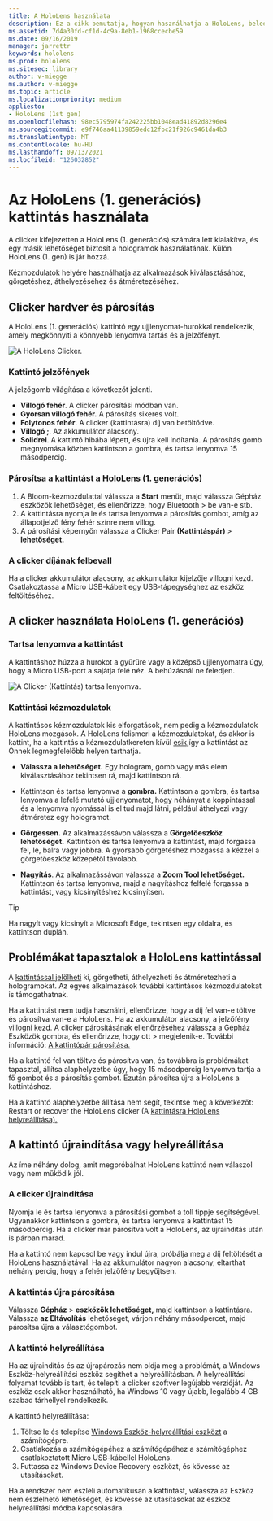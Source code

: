 ```yaml
---
title: A HoloLens használata
description: Ez a cikk bemutatja, hogyan használhatja a HoloLens, beleértve a kattintások párosítását, az díjszabást és a helyreállítást.
ms.assetid: 7d4a30fd-cf1d-4c9a-8eb1-1968ccecbe59
ms.date: 09/16/2019
manager: jarrettr
keywords: hololens
ms.prod: hololens
ms.sitesec: library
author: v-miegge
ms.author: v-miegge
ms.topic: article
ms.localizationpriority: medium
appliesto:
- HoloLens (1st gen)
ms.openlocfilehash: 98ec5795974fa242225bb1048ead41892d8296e4
ms.sourcegitcommit: e9f746aa41139859edc12fbc21f926c9461da4b3
ms.translationtype: MT
ms.contentlocale: hu-HU
ms.lasthandoff: 09/13/2021
ms.locfileid: "126032852"
---
```

# <a name="use-the-hololens-1st-gen-clicker"></a>Az HoloLens (1. generációs) kattintás használata

A clicker kifejezetten a HoloLens (1. generációs) számára lett kialakítva, és egy másik lehetőséget biztosít a hologramok használatának. Külön HoloLens (1. gen) is jár hozzá.

Kézmozdulatok helyére használhatja az alkalmazások kiválasztásához, görgetéshez, áthelyezéséhez és átméretezéséhez.

## <a name="clicker-hardware-and-pairing"></a>Clicker hardver és párosítás

A HoloLens (1. generációs) kattintó egy ujjlenyomat-hurokkal rendelkezik, amely megkönnyíti a könnyebb lenyomva tartás és a jelzőfényt.

![A HoloLens Clicker.](images/use-hololens-clicker-1.png)

### <a name="clicker-indicator-lights"></a>Kattintó jelzőfények

A jelzőgomb világítása a következőt jelenti.

- **Villogó fehér**. A clicker párosítási módban van.
- **Gyorsan villogó fehér.** A párosítás sikeres volt.
- **Folytonos fehér**. A clicker (kattintásra) díj van betöltődve.
- **Villogó ;**. Az akkumulátor alacsony.
- **Solidrel**. A kattintó hibába lépett, és újra kell indítania. A párosítás gomb megnyomása közben kattintson a gombra, és tartsa lenyomva 15 másodpercig.

### <a name="pair-the-clicker-with-your-hololens-1st-gen"></a>Párosítsa a kattintást a HoloLens (1. generációs)

1. A Bloom-kézmozdulattal válassza a **Start** menüt, majd válassza Gépház eszközök lehetőséget, és ellenőrizze, hogy Bluetooth  >   be van-e stb.
1. A kattintásra nyomja le és tartsa lenyomva a párosítás gombot, amíg az állapotjelző fény fehér színre nem villog.
1. A párosítási képernyőn válassza a Clicker Pair **(Kattintáspár)**  >  **lehetőséget.**

### <a name="charge-the-clicker"></a>A clicker díjának felbevall

Ha a clicker akkumulátor alacsony, az akkumulátor kijelzője villogni kezd. Csatlakoztassa a Micro USB-kábelt egy USB-tápegységhez az eszköz feltöltéséhez.

## <a name="use-the-clicker-with-hololens-1st-gen"></a>A clicker használata HoloLens (1. generációs)

### <a name="hold-the-clicker"></a>Tartsa lenyomva a kattintást

A kattintáshoz húzza a hurokot a gyűrűre vagy a középső ujjlenyomatra úgy, hogy a Micro USB-port a sajátja felé néz. A behúzásnál ne feledjen.

![A Clicker (Kattintás) tartsa lenyomva.](images/use-hololens-clicker-2.png)

### <a name="clicker-gestures"></a>Kattintási kézmozdulatok

A kattintásos kézmozdulatok kis elforgatások, nem pedig a kézmozdulatok HoloLens mozgások. A HoloLens felismeri a kézmozdulatokat, és akkor is kattint, ha a kattintás a kézmozdulatkereten kívül [esik,](hololens1-basic-usage.md)így a kattintást az Önnek legmegfelelőbb helyen tarthatja.

- **Válassza a lehetőséget.** Egy hologram, gomb vagy más elem kiválasztásához tekintsen rá, majd kattintson rá.

- Kattintson és tartsa lenyomva a **gombra.** Kattintson a gombra, és tartsa lenyomva a lefelé mutató ujjlenyomatot, hogy néhányat a koppintással és a lenyomva nyomással is el tud majd látni, például áthelyezi vagy átméretez egy hologramot.

- **Görgessen.** Az alkalmazássávon válassza a **Görgetőeszköz lehetőséget.** Kattintson és tartsa lenyomva a kattintást, majd forgassa fel, le, balra vagy jobbra. A gyorsabb görgetéshez mozgassa a kézzel a görgetőeszköz közepétől távolabb.

- **Nagyítás**. Az alkalmazássávon válassza a **Zoom Tool lehetőséget.** Kattintson és tartsa lenyomva, majd a nagyításhoz felfelé forgassa a kattintást, vagy kicsinyítéshez kicsinyítsen.

> [!TIP]
> Ha nagyít vagy kicsinyít a Microsoft Edge, tekintsen egy oldalra, és kattintson duplán.

## <a name="im-having-problems-using-the-hololens-clicker"></a>Problémákat tapasztalok a HoloLens kattintással

A [kattintással jelölheti](hololens1-clicker.md) ki, görgetheti, áthelyezheti és átméretezheti a hologramokat. Az egyes alkalmazások további kattintásos kézmozdulatokat is támogathatnak.

Ha a kattintást nem tudja használni, ellenőrizze, hogy a díj fel van-e töltve és párosítva van-e a HoloLens. Ha az akkumulátor alacsony, a jelzőfény villogni kezd. A clicker párosításának ellenőrzéséhez válassza a Gépház Eszközök gombra, és ellenőrizze, hogy ott  >   megjelenik-e. További információ: [A kattintópár párosítása.](hololens1-clicker.md)

Ha a kattintó fel van töltve és párosítva van, és továbbra is problémákat tapasztal, állítsa alaphelyzetbe úgy, hogy 15 másodpercig lenyomva tartja a fő gombot és a párosítás gombot. Ezután párosítsa újra a HoloLens a kattintáshoz.

Ha a kattintó alaphelyzetbe állítása nem segít, tekintse meg a következőt: Restart or recover the HoloLens clicker (A [kattintásra HoloLens helyreállítása).](hololens1-clicker.md#restart-or-recover-the-clicker)
## <a name="restart-or-recover-the-clicker"></a>A kattintó újraindítása vagy helyreállítása

Az íme néhány dolog, amit megpróbálhat HoloLens kattintó nem válaszol vagy nem működik jól.

### <a name="restart-the-clicker"></a>A clicker újraindítása

Nyomja le és tartsa lenyomva a párosítási gombot a toll tippje segítségével. Ugyanakkor kattintson a gombra, és tartsa lenyomva a kattintást 15 másodpercig. Ha a clicker már párosítva volt a HoloLens, az újraindítás után is párban marad.

Ha a kattintó nem kapcsol be vagy indul újra, próbálja meg a díj feltöltését a HoloLens használatával. Ha az akkumulátor nagyon alacsony, eltarthat néhány percig, hogy a fehér jelzőfény begyűjtsen.

### <a name="re-pair-the-clicker"></a>A kattintás újra párosítása

Válassza **Gépház**  >  **eszközök lehetőséget,** majd kattintson a kattintásra. Válassza **az Eltávolítás** lehetőséget, várjon néhány másodpercet, majd párosítsa újra a választógombot.

### <a name="recover-the-clicker"></a>A kattintó helyreállítása

Ha az újraindítás és az újrapározás nem oldja meg a problémát, a Windows Eszköz-helyreállítási eszköz segíthet a helyreállításban. A helyreállítási folyamat tovább is tart, és telepíti a clicker szoftver legújabb verzióját. Az eszköz csak akkor használható, ha Windows 10 vagy újabb, legalább 4 GB szabad tárhellyel rendelkezik.

A kattintó helyreállítása:

1. Töltse le és telepítse [Windows Eszköz-helyreállítási eszközt](https://dev.azure.com/ContentIdea/ContentIdea/_queries/query/8a004dbe-73f8-4a32-94bc-368fc2f2a895/) a számítógépre.
1. Csatlakozás a számítógépéhez a számítógépéhez a számítógéphez csatlakoztatott Micro USB-kábellel HoloLens.
1. Futtassa az Windows Device Recovery eszközt, és kövesse az utasításokat.

Ha a rendszer nem észleli automatikusan  a kattintást, válassza az Eszköz nem észlelhető lehetőséget, és kövesse az utasításokat az eszköz helyreállítási módba kapcsolására.

